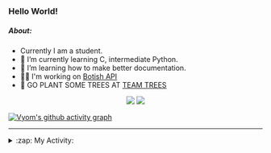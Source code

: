 ### Hello World!

##### About:
- Currently I am a student.
- 🌱 I’m currently learning C, intermediate Python.
- 🌱 I’m learning how to make better documentation.
- 👨‍💻 I'm working on [Botish API](https://github.com/Vyvy-vi/api)
- 🌱 GO PLANT SOME TREES AT [TEAM TREES](https://teamtrees.org/)

<p align="center">
  <a href="https://twitter.com/Vyvy_viM"><img target="_blank" src="https://img.shields.io/badge/twitter%20@Vyvy_viM-0D95E8?style=for-the-badge&logo=twitter&logoColor=white"/></a> 
  <a href="https://vyvy-vi.github.io/portfolio"><img target="_blank" src="https://img.shields.io/badge/-I_love_open_source-green?style=for-the-badge&logo=github&logoColor=black"/></a> 
</p>

[![Vyom's github activity graph](https://activity-graph.herokuapp.com/graph?username=Vyvy-vi)](https://github.com/ashutosh00710/github-readme-activity-graph)

---
<details>
  <summary>:zap: My Activity:</summary>
  
<!--START_SECTION:waka-->
![Code Time](http://img.shields.io/badge/Code%20Time-596%20hrs%2028%20mins-blue)

**I'm a Night 🦉** 

```text
🌞 Morning    44 commits     ██░░░░░░░░░░░░░░░░░░░░░░░   8.51% 
🌆 Daytime    124 commits    ██████░░░░░░░░░░░░░░░░░░░   23.98% 
🌃 Evening    161 commits    ███████░░░░░░░░░░░░░░░░░░   31.14% 
🌙 Night      188 commits    █████████░░░░░░░░░░░░░░░░   36.36%

```
📅 **I'm Most Productive on Sunday** 

```text
Monday       52 commits     ██░░░░░░░░░░░░░░░░░░░░░░░   10.06% 
Tuesday      88 commits     ████░░░░░░░░░░░░░░░░░░░░░   17.02% 
Wednesday    73 commits     ███░░░░░░░░░░░░░░░░░░░░░░   14.12% 
Thursday     67 commits     ███░░░░░░░░░░░░░░░░░░░░░░   12.96% 
Friday       48 commits     ██░░░░░░░░░░░░░░░░░░░░░░░   9.28% 
Saturday     56 commits     ██░░░░░░░░░░░░░░░░░░░░░░░   10.83% 
Sunday       133 commits    ██████░░░░░░░░░░░░░░░░░░░   25.73%

```


📊 **This Week I Spent My Time On** 

```text
🔥 Editors: 
VS Code                  6 hrs 6 mins        █████████████░░░░░░░░░░░░   52.99% 
Vim                      5 hrs 24 mins       ███████████░░░░░░░░░░░░░░   47.01%

🐱‍💻 Projects: 
Unknown Project          9 hrs 2 mins        ███████████████████░░░░░░   77.61% 
praise_backend_js        1 hr 8 mins         ██░░░░░░░░░░░░░░░░░░░░░░░   9.74% 
onboarding-bot           56 mins             ██░░░░░░░░░░░░░░░░░░░░░░░   8.06% 
praise_frontend          15 mins             ░░░░░░░░░░░░░░░░░░░░░░░░░   2.16% 
discord-bot              12 mins             ░░░░░░░░░░░░░░░░░░░░░░░░░   1.74%

```


 Last Updated on 09/02/2022 12:18:34 UTC
<!--END_SECTION:waka-->
</details>
